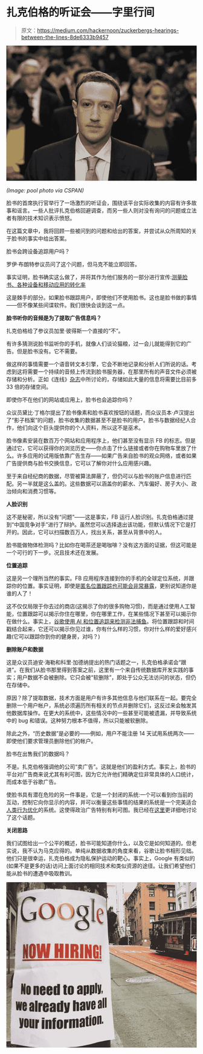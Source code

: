 # 扎克伯格的听证会——字里行间

> 原文：<https://medium.com/hackernoon/zuckerbergs-hearings-between-the-lines-8de6333b9457>

![](img/52e6cb7d4ae2acd056c8a01d16149d7c.png)

*(Image: pool photo via CSPAN)*

脸书的首席执行官举行了一场激烈的听证会，围绕该平台实际收集的内容有许多故事和谣言。一些人批评扎克伯格回避调查，而另一些人则对没有询问的问题或立法者有限的技术知识表示愤怒。

在这篇文章中，我将回顾一些被问到的问题和给出的答案，并尝试从众所周知的关于脸书的事实中给出答案。

脸书会跨设备追踪用户吗？

罗伊·布朗特参议员问了这个问题，但马克不能立即回答。

事实证明，脸书确实这么做了，并将其作为他们服务的一部分进行宣传:[测量脸书、各种设备和移动应用的转化率](https://www.facebook.com/business/news/cross-device-measurement)

这是棘手的部分。如果脸书跟踪用户，即使他们不使用脸书。这也是脸书做的事情——但不像某些间谍软件。我们很快会谈到这一点。

**脸书听你的音频是为了提取广告信息吗？**

扎克伯格给了参议员加里·彼得斯一个直接的“不”。

有许多猜测说脸书监听你的手机，就像人们谈论猫粮，过一会儿就能得到它的广告。但是脸书没有。它不需要。

做这样的事情需要一个语音转文本引擎，它会不断地记录和分析人们所说的话。考虑到这将需要一个持续的音频上传流到脸书服务器，在那里所有的声音文件必须被存储和分析。正如《连线》[杂志](https://www.wired.com/story/facebooks-listening-smartphone-microphone/)中所讨论的，存储如此大量的信息将需要比目前多 33 倍的存储空间。

即使你不在他们的网站或应用上，脸书也会追踪你吗？

众议员黛比·丁格尔提出了脸书像素和脸书喜欢按钮的话题，而众议员本·卢汉提出了“影子档案”的问题，脸书收集的数据甚至不是脸书的用户。脸书与数据经纪人合作，他们向这个巨头提供你的个人资料，所以这不是巫术。

脸书像素安装在数百万个网站和应用程序上，他们甚至没有显示 FB 的标志。但是通过它，它可以获得你的浏览历史——你点击了什么链接或者你在购物车里放了什么。许多应用的试用版依靠广告生存——如果广告来自脸书的观众网络，或者如果广告提供商与脸书交换信息，它可以了解你对什么应用感兴趣。

至于来自经纪商的数据，尽管被算法屏蔽了，但仍可以与脸书的账户信息进行匹配。另一半就是这么盖的。这些数据可以涵盖你的薪水、汽车偏好、房子大小、政治倾向和消费习惯等。

**人脸识别**

这不是秘密，所以没有“问题”——这是事实，FB 运行人脸识别。扎克伯格通过提到“中国竞争对手”进行了辩护。虽然您可以选择退出该功能，但默认情况下它是打开的。因此，它可以扫描数百万人，找出关系，甚至从背景中的人。

脸书能做物体检测吗？比如你在喝茶还是喝咖啡？没有这方面的证据，但这可能是一个可行的下一步。况且技术还在发展。

**位置追踪**

这是另一个理所当然的事实。FB 应用程序连接到你的手机的全球定位系统，并跟踪你的位置。事实证明，即使是[匿名位置跟踪也可能会非常暴露](https://www.fastcompany.com/3068846/how-your-location-data-identifies-you-gilad-lotan-privacy)，更别说知道你是谁的人了！

这不仅仅局限于你去过的商店(这揭示了你的很多购物习惯)，而是通过使用人工智能，位置跟踪可以揭示你住在哪里，你在哪里工作，在某些情况下甚至可以揭示你在做什么。事实上，[谷歌使用 AI 和位置追踪来检测非法捕鱼](https://www.forbes.com/sites/bernardmarr/2018/04/09/the-amazing-ways-google-uses-artificial-intelligence-and-satellite-data-to-prevent-illegal-fishing/#1544ab81c14f)。将位置跟踪和时间戳结合起来，它还可以揭示你见过谁，你有什么样的习惯，你对什么样的爱好感兴趣(它可以跟踪你到你的健身房，对吗？)

**删除账户和数据**

这是众议员迪安·海勒和科里·加德纳提出的热门话题之一，扎克伯格承诺会“跟进”。在我们从脸书那里得到答案之前，这里有一个来自传统数据库开发实践的事实；用户数据不会被删除。它只会被“软删除”，即处于公众无法访问的状态，但仍在存储中。

原因？除了提取数据，技术方面是用户有许多其他信息与他们联系在一起。要完全删除一个用户帐户，系统必须遍历所有相关的节点并删除它们，这反过来会触发其他数据库操作。在更大的系统中，这些情况中的一些甚至可能被遗漏，并导致系统中的 bug 和错误。这种努力根本不值得，所以只能被软删除。

除此之外，“历史数据”是必要的——例如，用户不能注册 14 天试用系统两次——即使他们要求管理员删除他们的帐户。

脸书在出售我们的数据吗？

不是。扎克伯格强调他的公司“卖广告”。这就是他们的盈利方式。事实上，脸书的平台对广告商来说尤其有利可图，因为它允许他们精确定位非常具体的人口统计，而成本低于谷歌广告。

使脸书具有潜在危险的另一件事是，它是一个封闭的系统:一个可以看到你当前的互动，控制它向你显示的内容，并可以衡量这些事情的结果的系统是一个完美适合[人类行为优化](/@francois.chollet/what-worries-me-about-ai-ed9df072b704)的系统。这使得政治广告特别有利可图。我已经在[这里](https://venturebeat.com/2018/04/13/another-cambridge-analytica-is-out-there-and-we-arent-ready-to-fight-it/)更详细地讨论了这个话题。

**关闭思路**

我们试图给出一个公平的概述，脸书可能知道你什么，以及它是如何知道的。但老实说，我不认为马克应得的。单纯从数据收集的角度来看，谷歌让脸书相形见绌。他们只是很幸运，扎克伯格成为隐私保护运动的靶心。事实上，Google 有类似的(如果不是更多的话)访问上面讨论的相同技术和类似资源的途径。让我们希望他们能从脸书的遭遇中吸取教训。

![](img/e1406c1016ff325f250a9098d74ec9e5.png)